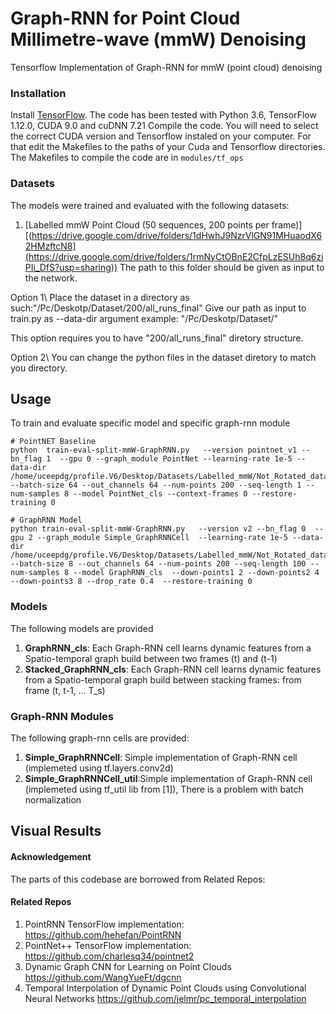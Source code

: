 # Graph-RNN for Point Cloud Millimetre-wave (mmW) Denoising

Tensorflow Implementation of Graph-RNN for mmW (point cloud) denoising

### Installation

Install <a href="https://www.tensorflow.org/get_started/os_setup" target="_blank">TensorFlow</a>. The code has been tested with Python 3.6, TensorFlow 1.12.0, CUDA 9.0 and cuDNN 7.21
Compile the code. You will need to select the correct CUDA version and Tensorflow instaled on your computer. For that edit the Makefiles to the paths of your Cuda and Tensorflow directories.
The Makefiles to compile the code are in `modules/tf_ops`

### Datasets
The models were trained and evaluated with the following datasets:
1. [Labelled mmW Point Cloud (50 sequences, 200 points per frame)][(https://drive.google.com/drive/folders/1dHwhJ9NzrVlGN91MHuaodX62HMzftcN8](https://drive.google.com/drive/folders/1rmNyCtOBnE2CfpLzESUh8q6zjPIi_DfS?usp=sharing))
The path to this folder should be given as input to the network.

Option 1\\
Place the dataset in a directory as such:"/Pc/Deskotp/Dataset/200/all_runs_final"
Give our path as input to train.py as  --data-dir argument example: "/Pc/Deskotp/Dataset/"

This option requires you to have "200/all_runs_final" diretory structure.


Option 2\\
You can change the python files in the dataset diretory to match you directory.

## Usage

To train and evaluate specific model and specific graph-rnn module

    # PointNET Baseline
    python  train-eval-split-mmW-GraphRNN.py   --version pointnet_v1 --bn_flag 1  --gpu 0 --graph_module PointNet --learning-rate 1e-5 --data-dir /home/uceepdg/profile.V6/Desktop/Datasets/Labelled_mmW/Not_Rotated_dataset --batch-size 64 --out_channels 64 --num-points 200 --seq-length 1 --num-samples 8 --model PointNet_cls --context-frames 0 --restore-training 0

    # GraphRNN Model
    python train-eval-split-mmW-GraphRNN.py   --version v2 --bn_flag 0  --gpu 2 --graph_module Simple_GraphRNNCell  --learning-rate 1e-5 --data-dir /home/uceepdg/profile.V6/Desktop/Datasets/Labelled_mmW/Not_Rotated_dataset --batch-size 8 --out_channels 64 --num-points 200 --seq-length 100 --num-samples 8 --model GraphRNN_cls  --down-points1 2 --down-points2 4 --down-points3 8 --drop_rate 0.4  --restore-training 0
    

### Models
The following  models are provided
1. **GraphRNN_cls**: Each Graph-RNN cell learns dynamic features from a Spatio-temporal graph build between two frames (t) and (t-1) 
3. **Stacked_GraphRNN_cls**: Each Graph-RNN cell learns dynamic features from a Spatio-temporal graph build between stacking frames: from frame (t, t-1, ... T_s)
 
### Graph-RNN Modules
The following graph-rnn cells are provided:
1. **Simple_GraphRNNCell**: Simple implementation of Graph-RNN cell (implemeted using tf.layers.conv2d)
2. **Simple_GraphRNNCell_util**:Simple implementation of Graph-RNN cell (implemeted using tf_util lib from [1]), There is a problem with batch normalization

## Visual Results



#### Acknowledgement
The parts of this codebase are borrowed from Related Repos:
#### Related Repos
1. PointRNN TensorFlow implementation: https://github.com/hehefan/PointRNN
2. PointNet++ TensorFlow implementation: https://github.com/charlesq34/pointnet2
3. Dynamic Graph CNN for Learning on Point Clouds https://github.com/WangYueFt/dgcnn
4. Temporal Interpolation of Dynamic Point Clouds using Convolutional Neural Networks https://github.com/jelmr/pc_temporal_interpolation


